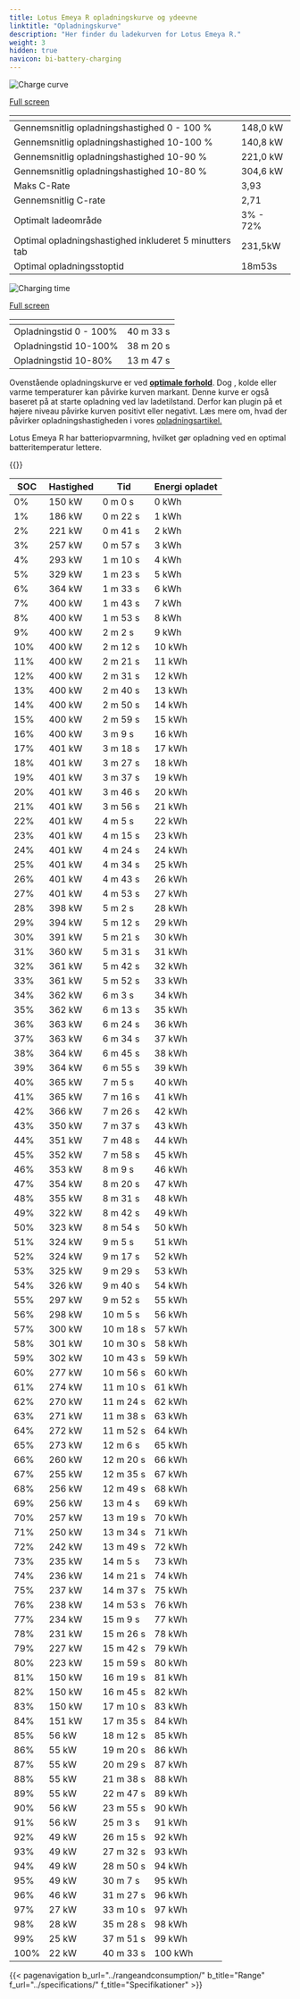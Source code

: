```yaml
---
title: Lotus Emeya R opladningskurve og ydeevne
linktitle: "Opladningskurve"
description: "Her finder du ladekurven for Lotus Emeya R."
weight: 3
hidden: true
navicon: bi-battery-charging
---
```

<!-- markdownlint-disable MD033 -->
<!-- markdownlint-disable MD010 -->
<img src="/images/models/lotus/emeya/emeya_r/chargingcurve.svg" alt="Charge curve" class="img-fluid">

[Full screen](/images/models/lotus/emeya/emeya_r/chargingcurve.svg)


<div class="table-responsive">
<table class="table table-striped border">
	<thead>
		<tr>
			<th>
			</th>
			<th>
			</th>
		</tr>
	</thead>
	<tbody>
		<tr>
			<td>
				Gennemsnitlig opladningshastighed 0 - 100 %
			</td>
			<td>
				148,0 kW
			</td>
		</tr>
		<tr>
			<td>
				Gennemsnitlig opladningshastighed 10-100 %
			</td>
			<td>
				140,8 kW
			</td>
		</tr>
		<tr>
			<td>
				Gennemsnitlig opladningshastighed 10-90 %
			</td>
			<td>
				221,0 kW
			</td>
		</tr>
		<tr>
			<td>
				Gennemsnitlig opladningshastighed 10-80 %
			</td>
			<td>
				304,6 kW
			</td>
		</tr>
		<tr>
			<td>
				Maks C-Rate
			</td>
			<td>
				3,93
			</td>
		</tr>
		<tr>
			<td>
				Gennemsnitlig C-rate
			</td>
			<td>
				2,71
			</td>
		</tr>
		<tr>
			<td>
				Optimalt ladeområde
			</td>
			<td>
				3% - 72%
			</td>
		</tr>
		<tr>
			<td>
				Optimal opladningshastighed inkluderet 5 minutters tab
			</td>
			<td>
				231,5kW
			</td>
		</tr>
		<tr>
			<td>
				Optimal opladningsstoptid
			</td>
			<td>
				18m53s
			</td>
		</tr>
	</tbody>
</table>
</div>
<img src="/images/models/lotus/emeya/emeya_r/chargingtime.svg" alt="Charging time" class="img-fluid">

[Full screen](/images/models/lotus/emeya/emeya_r/chargingtime.svg)
<div class="table-responsive">
<table class="table table-striped border">
	<thead>
		<tr>
			<th>
			</th>
			<th>
			</th>
		</tr>
	</thead>
	<tbody>
		<tr>
			<td>
				Opladningstid 0 - 100%
			</td>
			<td>
				 40 m 33 s
			</td>
		</tr>
		<tr>
			<td>
				Opladningstid 10-100%
			</td>
			<td>
				 38 m 20 s
			</td>
		</tr>
		<tr>
			<td>
				Opladningstid 10-80%
			</td>
			<td>
				 13 m 47 s
			</td>
		</tr>
	</tbody>
</table>
</div>


Ovenstående opladningskurve er ved **[optimale forhold](../../../../../technology/battery/charging/#temperatur)**. Dog , kolde eller varme temperaturer kan påvirke kurven markant. Denne kurve er også baseret på at starte opladning ved lav ladetilstand. Derfor kan plugin på et højere niveau påvirke kurven positivt eller negativt. Læs mere om, hvad der påvirker opladningshastigheden i vores [opladningsartikel.](../../../../../technology/battery/charging/)


Lotus Emeya R har batteriopvarmning, hvilket gør opladning ved en optimal batteritemperatur lettere.


{{<evkxdisplayaddarticle />}}
<div class="table-responsive">
<table class="table table-striped border">
	<thead>
		<tr>
			<th>
				SOC
			</th>
			<th>
				Hastighed
			</th>
			<th>
				Tid
			</th>
			<th>
				Energi opladet
			</th>
		</tr>
	</thead>
	<tbody>
		<tr>
			<td>
				0%
			</td>
			<td>
				150 kW
			</td>
			<td>
				 0 m 0 s
			</td>
			<td>
				0 kWh
			</td>
		</tr>
		<tr>
			<td>
				1%
			</td>
			<td>
				186 kW
			</td>
			<td>
				 0 m 22 s
			</td>
			<td>
				1 kWh
			</td>
		</tr>
		<tr>
			<td>
				2%
			</td>
			<td>
				221 kW
			</td>
			<td>
				 0 m 41 s
			</td>
			<td>
				2 kWh
			</td>
		</tr>
		<tr>
			<td>
				3%
			</td>
			<td>
				257 kW
			</td>
			<td>
				 0 m 57 s
			</td>
			<td>
				3 kWh
			</td>
		</tr>
		<tr>
			<td>
				4%
			</td>
			<td>
				293 kW
			</td>
			<td>
				 1 m 10 s
			</td>
			<td>
				4 kWh
			</td>
		</tr>
		<tr>
			<td>
				5%
			</td>
			<td>
				329 kW
			</td>
			<td>
				 1 m 23 s
			</td>
			<td>
				5 kWh
			</td>
		</tr>
		<tr>
			<td>
				6%
			</td>
			<td>
				364 kW
			</td>
			<td>
				 1 m 33 s
			</td>
			<td>
				6 kWh
			</td>
		</tr>
		<tr>
			<td>
				7%
			</td>
			<td>
				400 kW
			</td>
			<td>
				 1 m 43 s
			</td>
			<td>
				7 kWh
			</td>
		</tr>
		<tr>
			<td>
				8%
			</td>
			<td>
				400 kW
			</td>
			<td>
				 1 m 53 s
			</td>
			<td>
				8 kWh
			</td>
		</tr>
		<tr>
			<td>
				9%
			</td>
			<td>
				400 kW
			</td>
			<td>
				 2 m 2 s
			</td>
			<td>
				9 kWh
			</td>
		</tr>
		<tr>
			<td>
				10%
			</td>
			<td>
				400 kW
			</td>
			<td>
				 2 m 12 s
			</td>
			<td>
				10 kWh
			</td>
		</tr>
		<tr>
			<td>
				11%
			</td>
			<td>
				400 kW
			</td>
			<td>
				 2 m 21 s
			</td>
			<td>
				11 kWh
			</td>
		</tr>
		<tr>
			<td>
				12%
			</td>
			<td>
				400 kW
			</td>
			<td>
				 2 m 31 s
			</td>
			<td>
				12 kWh
			</td>
		</tr>
		<tr>
			<td>
				13%
			</td>
			<td>
				400 kW
			</td>
			<td>
				 2 m 40 s
			</td>
			<td>
				13 kWh
			</td>
		</tr>
		<tr>
			<td>
				14%
			</td>
			<td>
				400 kW
			</td>
			<td>
				 2 m 50 s
			</td>
			<td>
				14 kWh
			</td>
		</tr>
		<tr>
			<td>
				15%
			</td>
			<td>
				400 kW
			</td>
			<td>
				 2 m 59 s
			</td>
			<td>
				15 kWh
			</td>
		</tr>
		<tr>
			<td>
				16%
			</td>
			<td>
				400 kW
			</td>
			<td>
				 3 m 9 s
			</td>
			<td>
				16 kWh
			</td>
		</tr>
		<tr>
			<td>
				17%
			</td>
			<td>
				401 kW
			</td>
			<td>
				 3 m 18 s
			</td>
			<td>
				17 kWh
			</td>
		</tr>
		<tr>
			<td>
				18%
			</td>
			<td>
				401 kW
			</td>
			<td>
				 3 m 27 s
			</td>
			<td>
				18 kWh
			</td>
		</tr>
		<tr>
			<td>
				19%
			</td>
			<td>
				401 kW
			</td>
			<td>
				 3 m 37 s
			</td>
			<td>
				19 kWh
			</td>
		</tr>
		<tr>
			<td>
				20%
			</td>
			<td>
				401 kW
			</td>
			<td>
				 3 m 46 s
			</td>
			<td>
				20 kWh
			</td>
		</tr>
		<tr>
			<td>
				21%
			</td>
			<td>
				401 kW
			</td>
			<td>
				 3 m 56 s
			</td>
			<td>
				21 kWh
			</td>
		</tr>
		<tr>
			<td>
				22%
			</td>
			<td>
				401 kW
			</td>
			<td>
				 4 m 5 s
			</td>
			<td>
				22 kWh
			</td>
		</tr>
		<tr>
			<td>
				23%
			</td>
			<td>
				401 kW
			</td>
			<td>
				 4 m 15 s
			</td>
			<td>
				23 kWh
			</td>
		</tr>
		<tr>
			<td>
				24%
			</td>
			<td>
				401 kW
			</td>
			<td>
				 4 m 24 s
			</td>
			<td>
				24 kWh
			</td>
		</tr>
		<tr>
			<td>
				25%
			</td>
			<td>
				401 kW
			</td>
			<td>
				 4 m 34 s
			</td>
			<td>
				25 kWh
			</td>
		</tr>
		<tr>
			<td>
				26%
			</td>
			<td>
				401 kW
			</td>
			<td>
				 4 m 43 s
			</td>
			<td>
				26 kWh
			</td>
		</tr>
		<tr>
			<td>
				27%
			</td>
			<td>
				401 kW
			</td>
			<td>
				 4 m 53 s
			</td>
			<td>
				27 kWh
			</td>
		</tr>
		<tr>
			<td>
				28%
			</td>
			<td>
				398 kW
			</td>
			<td>
				 5 m 2 s
			</td>
			<td>
				28 kWh
			</td>
		</tr>
		<tr>
			<td>
				29%
			</td>
			<td>
				394 kW
			</td>
			<td>
				 5 m 12 s
			</td>
			<td>
				29 kWh
			</td>
		</tr>
		<tr>
			<td>
				30%
			</td>
			<td>
				391 kW
			</td>
			<td>
				 5 m 21 s
			</td>
			<td>
				30 kWh
			</td>
		</tr>
		<tr>
			<td>
				31%
			</td>
			<td>
				360 kW
			</td>
			<td>
				 5 m 31 s
			</td>
			<td>
				31 kWh
			</td>
		</tr>
		<tr>
			<td>
				32%
			</td>
			<td>
				361 kW
			</td>
			<td>
				 5 m 42 s
			</td>
			<td>
				32 kWh
			</td>
		</tr>
		<tr>
			<td>
				33%
			</td>
			<td>
				361 kW
			</td>
			<td>
				 5 m 52 s
			</td>
			<td>
				33 kWh
			</td>
		</tr>
		<tr>
			<td>
				34%
			</td>
			<td>
				362 kW
			</td>
			<td>
				 6 m 3 s
			</td>
			<td>
				34 kWh
			</td>
		</tr>
		<tr>
			<td>
				35%
			</td>
			<td>
				362 kW
			</td>
			<td>
				 6 m 13 s
			</td>
			<td>
				35 kWh
			</td>
		</tr>
		<tr>
			<td>
				36%
			</td>
			<td>
				363 kW
			</td>
			<td>
				 6 m 24 s
			</td>
			<td>
				36 kWh
			</td>
		</tr>
		<tr>
			<td>
				37%
			</td>
			<td>
				363 kW
			</td>
			<td>
				 6 m 34 s
			</td>
			<td>
				37 kWh
			</td>
		</tr>
		<tr>
			<td>
				38%
			</td>
			<td>
				364 kW
			</td>
			<td>
				 6 m 45 s
			</td>
			<td>
				38 kWh
			</td>
		</tr>
		<tr>
			<td>
				39%
			</td>
			<td>
				364 kW
			</td>
			<td>
				 6 m 55 s
			</td>
			<td>
				39 kWh
			</td>
		</tr>
		<tr>
			<td>
				40%
			</td>
			<td>
				365 kW
			</td>
			<td>
				 7 m 5 s
			</td>
			<td>
				40 kWh
			</td>
		</tr>
		<tr>
			<td>
				41%
			</td>
			<td>
				365 kW
			</td>
			<td>
				 7 m 16 s
			</td>
			<td>
				41 kWh
			</td>
		</tr>
		<tr>
			<td>
				42%
			</td>
			<td>
				366 kW
			</td>
			<td>
				 7 m 26 s
			</td>
			<td>
				42 kWh
			</td>
		</tr>
		<tr>
			<td>
				43%
			</td>
			<td>
				350 kW
			</td>
			<td>
				 7 m 37 s
			</td>
			<td>
				43 kWh
			</td>
		</tr>
		<tr>
			<td>
				44%
			</td>
			<td>
				351 kW
			</td>
			<td>
				 7 m 48 s
			</td>
			<td>
				44 kWh
			</td>
		</tr>
		<tr>
			<td>
				45%
			</td>
			<td>
				352 kW
			</td>
			<td>
				 7 m 58 s
			</td>
			<td>
				45 kWh
			</td>
		</tr>
		<tr>
			<td>
				46%
			</td>
			<td>
				353 kW
			</td>
			<td>
				 8 m 9 s
			</td>
			<td>
				46 kWh
			</td>
		</tr>
		<tr>
			<td>
				47%
			</td>
			<td>
				354 kW
			</td>
			<td>
				 8 m 20 s
			</td>
			<td>
				47 kWh
			</td>
		</tr>
		<tr>
			<td>
				48%
			</td>
			<td>
				355 kW
			</td>
			<td>
				 8 m 31 s
			</td>
			<td>
				48 kWh
			</td>
		</tr>
		<tr>
			<td>
				49%
			</td>
			<td>
				322 kW
			</td>
			<td>
				 8 m 42 s
			</td>
			<td>
				49 kWh
			</td>
		</tr>
		<tr>
			<td>
				50%
			</td>
			<td>
				323 kW
			</td>
			<td>
				 8 m 54 s
			</td>
			<td>
				50 kWh
			</td>
		</tr>
		<tr>
			<td>
				51%
			</td>
			<td>
				324 kW
			</td>
			<td>
				 9 m 5 s
			</td>
			<td>
				51 kWh
			</td>
		</tr>
		<tr>
			<td>
				52%
			</td>
			<td>
				324 kW
			</td>
			<td>
				 9 m 17 s
			</td>
			<td>
				52 kWh
			</td>
		</tr>
		<tr>
			<td>
				53%
			</td>
			<td>
				325 kW
			</td>
			<td>
				 9 m 29 s
			</td>
			<td>
				53 kWh
			</td>
		</tr>
		<tr>
			<td>
				54%
			</td>
			<td>
				326 kW
			</td>
			<td>
				 9 m 40 s
			</td>
			<td>
				54 kWh
			</td>
		</tr>
		<tr>
			<td>
				55%
			</td>
			<td>
				297 kW
			</td>
			<td>
				 9 m 52 s
			</td>
			<td>
				55 kWh
			</td>
		</tr>
		<tr>
			<td>
				56%
			</td>
			<td>
				298 kW
			</td>
			<td>
				 10 m 5 s
			</td>
			<td>
				56 kWh
			</td>
		</tr>
		<tr>
			<td>
				57%
			</td>
			<td>
				300 kW
			</td>
			<td>
				 10 m 18 s
			</td>
			<td>
				57 kWh
			</td>
		</tr>
		<tr>
			<td>
				58%
			</td>
			<td>
				301 kW
			</td>
			<td>
				 10 m 30 s
			</td>
			<td>
				58 kWh
			</td>
		</tr>
		<tr>
			<td>
				59%
			</td>
			<td>
				302 kW
			</td>
			<td>
				 10 m 43 s
			</td>
			<td>
				59 kWh
			</td>
		</tr>
		<tr>
			<td>
				60%
			</td>
			<td>
				277 kW
			</td>
			<td>
				 10 m 56 s
			</td>
			<td>
				60 kWh
			</td>
		</tr>
		<tr>
			<td>
				61%
			</td>
			<td>
				274 kW
			</td>
			<td>
				 11 m 10 s
			</td>
			<td>
				61 kWh
			</td>
		</tr>
		<tr>
			<td>
				62%
			</td>
			<td>
				270 kW
			</td>
			<td>
				 11 m 24 s
			</td>
			<td>
				62 kWh
			</td>
		</tr>
		<tr>
			<td>
				63%
			</td>
			<td>
				271 kW
			</td>
			<td>
				 11 m 38 s
			</td>
			<td>
				63 kWh
			</td>
		</tr>
		<tr>
			<td>
				64%
			</td>
			<td>
				272 kW
			</td>
			<td>
				 11 m 52 s
			</td>
			<td>
				64 kWh
			</td>
		</tr>
		<tr>
			<td>
				65%
			</td>
			<td>
				273 kW
			</td>
			<td>
				 12 m 6 s
			</td>
			<td>
				65 kWh
			</td>
		</tr>
		<tr>
			<td>
				66%
			</td>
			<td>
				260 kW
			</td>
			<td>
				 12 m 20 s
			</td>
			<td>
				66 kWh
			</td>
		</tr>
		<tr>
			<td>
				67%
			</td>
			<td>
				255 kW
			</td>
			<td>
				 12 m 35 s
			</td>
			<td>
				67 kWh
			</td>
		</tr>
		<tr>
			<td>
				68%
			</td>
			<td>
				256 kW
			</td>
			<td>
				 12 m 49 s
			</td>
			<td>
				68 kWh
			</td>
		</tr>
		<tr>
			<td>
				69%
			</td>
			<td>
				256 kW
			</td>
			<td>
				 13 m 4 s
			</td>
			<td>
				69 kWh
			</td>
		</tr>
		<tr>
			<td>
				70%
			</td>
			<td>
				257 kW
			</td>
			<td>
				 13 m 19 s
			</td>
			<td>
				70 kWh
			</td>
		</tr>
		<tr>
			<td>
				71%
			</td>
			<td>
				250 kW
			</td>
			<td>
				 13 m 34 s
			</td>
			<td>
				71 kWh
			</td>
		</tr>
		<tr>
			<td>
				72%
			</td>
			<td>
				242 kW
			</td>
			<td>
				 13 m 49 s
			</td>
			<td>
				72 kWh
			</td>
		</tr>
		<tr>
			<td>
				73%
			</td>
			<td>
				235 kW
			</td>
			<td>
				 14 m 5 s
			</td>
			<td>
				73 kWh
			</td>
		</tr>
		<tr>
			<td>
				74%
			</td>
			<td>
				236 kW
			</td>
			<td>
				 14 m 21 s
			</td>
			<td>
				74 kWh
			</td>
		</tr>
		<tr>
			<td>
				75%
			</td>
			<td>
				237 kW
			</td>
			<td>
				 14 m 37 s
			</td>
			<td>
				75 kWh
			</td>
		</tr>
		<tr>
			<td>
				76%
			</td>
			<td>
				238 kW
			</td>
			<td>
				 14 m 53 s
			</td>
			<td>
				76 kWh
			</td>
		</tr>
		<tr>
			<td>
				77%
			</td>
			<td>
				234 kW
			</td>
			<td>
				 15 m 9 s
			</td>
			<td>
				77 kWh
			</td>
		</tr>
		<tr>
			<td>
				78%
			</td>
			<td>
				231 kW
			</td>
			<td>
				 15 m 26 s
			</td>
			<td>
				78 kWh
			</td>
		</tr>
		<tr>
			<td>
				79%
			</td>
			<td>
				227 kW
			</td>
			<td>
				 15 m 42 s
			</td>
			<td>
				79 kWh
			</td>
		</tr>
		<tr>
			<td>
				80%
			</td>
			<td>
				223 kW
			</td>
			<td>
				 15 m 59 s
			</td>
			<td>
				80 kWh
			</td>
		</tr>
		<tr>
			<td>
				81%
			</td>
			<td>
				150 kW
			</td>
			<td>
				 16 m 19 s
			</td>
			<td>
				81 kWh
			</td>
		</tr>
		<tr>
			<td>
				82%
			</td>
			<td>
				150 kW
			</td>
			<td>
				 16 m 45 s
			</td>
			<td>
				82 kWh
			</td>
		</tr>
		<tr>
			<td>
				83%
			</td>
			<td>
				150 kW
			</td>
			<td>
				 17 m 10 s
			</td>
			<td>
				83 kWh
			</td>
		</tr>
		<tr>
			<td>
				84%
			</td>
			<td>
				151 kW
			</td>
			<td>
				 17 m 35 s
			</td>
			<td>
				84 kWh
			</td>
		</tr>
		<tr>
			<td>
				85%
			</td>
			<td>
				56 kW
			</td>
			<td>
				 18 m 12 s
			</td>
			<td>
				85 kWh
			</td>
		</tr>
		<tr>
			<td>
				86%
			</td>
			<td>
				55 kW
			</td>
			<td>
				 19 m 20 s
			</td>
			<td>
				86 kWh
			</td>
		</tr>
		<tr>
			<td>
				87%
			</td>
			<td>
				55 kW
			</td>
			<td>
				 20 m 29 s
			</td>
			<td>
				87 kWh
			</td>
		</tr>
		<tr>
			<td>
				88%
			</td>
			<td>
				55 kW
			</td>
			<td>
				 21 m 38 s
			</td>
			<td>
				88 kWh
			</td>
		</tr>
		<tr>
			<td>
				89%
			</td>
			<td>
				55 kW
			</td>
			<td>
				 22 m 47 s
			</td>
			<td>
				89 kWh
			</td>
		</tr>
		<tr>
			<td>
				90%
			</td>
			<td>
				56 kW
			</td>
			<td>
				 23 m 55 s
			</td>
			<td>
				90 kWh
			</td>
		</tr>
		<tr>
			<td>
				91%
			</td>
			<td>
				56 kW
			</td>
			<td>
				 25 m 3 s
			</td>
			<td>
				91 kWh
			</td>
		</tr>
		<tr>
			<td>
				92%
			</td>
			<td>
				49 kW
			</td>
			<td>
				 26 m 15 s
			</td>
			<td>
				92 kWh
			</td>
		</tr>
		<tr>
			<td>
				93%
			</td>
			<td>
				49 kW
			</td>
			<td>
				 27 m 32 s
			</td>
			<td>
				93 kWh
			</td>
		</tr>
		<tr>
			<td>
				94%
			</td>
			<td>
				49 kW
			</td>
			<td>
				 28 m 50 s
			</td>
			<td>
				94 kWh
			</td>
		</tr>
		<tr>
			<td>
				95%
			</td>
			<td>
				49 kW
			</td>
			<td>
				 30 m 7 s
			</td>
			<td>
				95 kWh
			</td>
		</tr>
		<tr>
			<td>
				96%
			</td>
			<td>
				46 kW
			</td>
			<td>
				 31 m 27 s
			</td>
			<td>
				96 kWh
			</td>
		</tr>
		<tr>
			<td>
				97%
			</td>
			<td>
				27 kW
			</td>
			<td>
				 33 m 10 s
			</td>
			<td>
				97 kWh
			</td>
		</tr>
		<tr>
			<td>
				98%
			</td>
			<td>
				28 kW
			</td>
			<td>
				 35 m 28 s
			</td>
			<td>
				98 kWh
			</td>
		</tr>
		<tr>
			<td>
				99%
			</td>
			<td>
				25 kW
			</td>
			<td>
				 37 m 51 s
			</td>
			<td>
				99 kWh
			</td>
		</tr>
		<tr>
			<td>
				100%
			</td>
			<td>
				22 kW
			</td>
			<td>
				 40 m 33 s
			</td>
			<td>
				100 kWh
			</td>
		</tr>
	</tbody>
</table>
</div>


{{< pagenavigation b_url="../rangeandconsumption/" b_title="Range" f_url="../specifications/" f_title="Specifikationer" >}}
